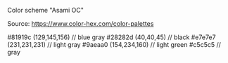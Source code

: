 Color scheme "Asami OC"

Source: https://www.color-hex.com/color-palettes

#81919c	(129,145,156) 	// blue gray
#28282d	(40,40,45) 		// black
#e7e7e7	(231,231,231)	// light gray
#9aeaa0	(154,234,160) 	// light green
#c5c5c5					// gray
